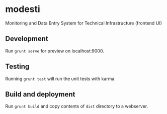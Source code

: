 # modesti

Monitoring and Data Entry System for Technical Infrastructure (frontend UI)

## Development

Run `grunt serve` for preview on localhost:9000.

## Testing

Running `grunt test` will run the unit tests with karma.

## Build and deployment

Run `grunt build` and copy contents of `dist` directory to a webserver.